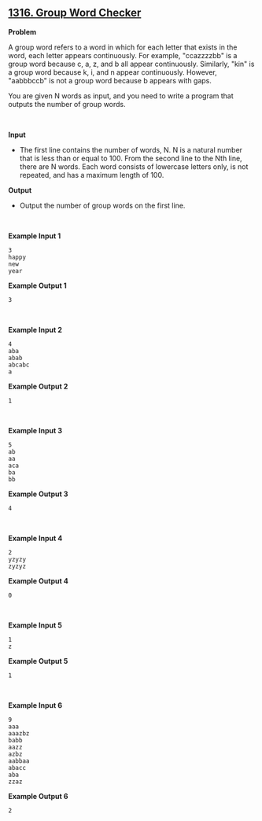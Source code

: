## [1316. **Group Word Checker**](https://www.acmicpc.net/problem/1316)

**Problem**

A group word refers to a word in which for each letter that exists in the word, each letter appears continuously. For example, "ccazzzzbb" is a group word because c, a, z, and b all appear continuously. Similarly, "kin" is a group word because k, i, and n appear continuously. However, "aabbbccb" is not a group word because b appears with gaps.

You are given N words as input, and you need to write a program that outputs the number of group words.

<br/>

**Input**

- The first line contains the number of words, N. N is a natural number that is less than or equal to 100. From the second line to the Nth line, there are N words. Each word consists of lowercase letters only, is not repeated, and has a maximum length of 100.

**Output**

- Output the number of group words on the first line.

<br/>

**Example Input 1**

```
3
happy
new
year
```

**Example Output 1**

```
3
```

<br/>

**Example Input 2**

```
4
aba
abab
abcabc
a
```

**Example Output 2**

```
1
```

<br/>

**Example Input 3**

```
5
ab
aa
aca
ba
bb
```

**Example Output 3**

```
4
```

<br/>

**Example Input 4**

```
2
yzyzy
zyzyz
```

**Example Output 4**

```
0
```

<br/>

**Example Input 5**

```
1
z
```

**Example Output 5**

```
1
```

<br/>

**Example Input 6**

```
9
aaa
aaazbz
babb
aazz
azbz
aabbaa
abacc
aba
zzaz
```

**Example Output 6**

```
2
```
